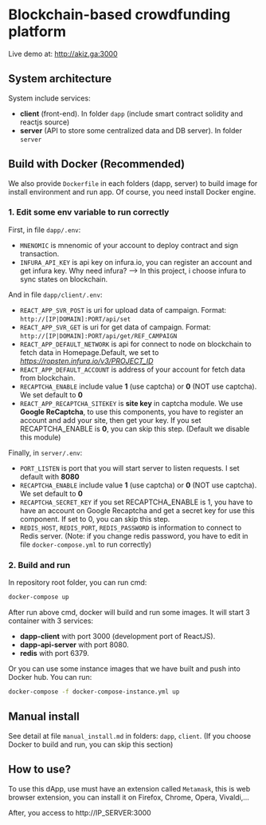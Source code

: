 # Blockchain-based crowdfunding platform
Live demo at: http://akiz.ga:3000
## System architecture
System include services: 
- **client** (front-end). In folder ``dapp`` (include smart contract solidity and reactjs source)
- **server** (API to store some centralized data and DB server). In folder ``server``


## Build with Docker (Recommended)
We also provide ``Dockerfile`` in each folders (dapp, server) to build image for install environment and run app. Of course, you need install Docker engine.
### 1. Edit some env variable to run correctly
First, in file ``dapp/.env``:
- ``MNENOMIC`` is mnenomic of your account to deploy contract and sign transaction.
- ``INFURA_API_KEY`` is api key on infura.io, you can register an account and get infura key. Why need infura? --> In this project, i choose infura to sync states on blockchain.

And in file ``dapp/client/.env``:
- ``REACT_APP_SVR_POST`` is uri for upload data of campaign. Format: ``http://[IP|DOMAIN]:PORT/api/set``
- ``REACT_APP_SVR_GET`` is uri for get data of campaign. Format: ``http://[IP|DOMAIN]:PORT/api/get/REF_CAMPAIGN``
- ``REACT_APP_DEFAULT_NETWORK`` is api for connect to node on blockchain to fetch data in Homepage.Default, we set to *https://ropsten.infura.io/v3/PROJECT_ID*
- ``REACT_APP_DEFAULT_ACCOUNT`` is address of your account for fetch data from blockchain.
- ``RECAPTCHA_ENABLE`` include value **1** (use captcha) or **0** (NOT use captcha). We set default to **0**
- ``REACT_APP_RECAPTCHA_SITEKEY`` is **site key** in captcha module. We use **Google ReCaptcha**, to use this components, you have to register an account and add your site, then get your key. If you set RECAPTCHA_ENABLE is **0**, you can skip this step. (Default we disable this module)

Finally, in ``server/.env``:
- ``PORT_LISTEN`` is port that you will start server to listen requests. I set default with **8080**
- ``RECAPTCHA_ENABLE`` include value **1** (use captcha) or **0** (NOT use captcha). We set default to **0**
- ``RECAPTCHA_SECRET_KEY`` if you set RECAPTCHA_ENABLE is 1, you have to have an account on Google Recaptcha and get a secret key for use this component. If set to 0, you can skip this step.
- ``REDIS_HOST``, ``REDIS_PORT``, ``REDIS_PASSWORD`` is information to connect to Redis server. (Note: if you change redis password, you have to edit in file ``docker-compose.yml`` to run correctly)

### 2. Build and run
In repository root folder, you can run cmd:

```bash
docker-compose up
```

After run above cmd, docker will build and run some images. It will start 3 container with 3 services:
- **dapp-client** with port 3000 (development port of ReactJS).
- **dapp-api-server** with port 8080.
- **redis** with port 6379.

Or you can use some instance images that we have built and push into Docker hub. You can run:

```bash
docker-compose -f docker-compose-instance.yml up
```

## Manual install
See detail at file ``manual_install.md`` in folders: ``dapp``, ``client``. (If you choose Docker to build and run, you can skip this section)
## How to use?
To use this dApp, use must have an extension called `Metamask`, this is web browser extension, you can install it on Firefox, Chrome, Opera, Vivaldi,...

After, you access to http://IP_SERVER:3000
